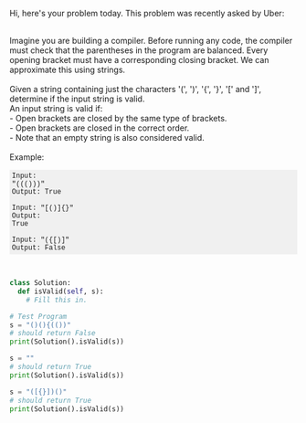 Hi, here's your problem today. This problem was recently asked by Uber:<br><br>

Imagine you are building a compiler. Before running any code, the compiler must check that the parentheses in the program are balanced. Every opening bracket must have a corresponding closing bracket. We can approximate this using strings. <br><br>Given a string containing just the characters '(', ')', '{', '}', '[' and ']', determine if the input string is valid. <br>An input string is valid if:<br>- Open brackets are closed by the same type of brackets.<br>- Open brackets are closed in the correct order.<br>- Note that an empty string is also considered valid.<br><br>Example:<pre style="font-size:12px;font-family:courier;background-color:#f0f0f0;padding:4px">Input: "((()))"<br>Output: True<br><br>Input: "[()]{}"<br>Output: True<br><br>Input: "({[)]"<br>Output: False<br></pre><br>
```python
class Solution:
  def isValid(self, s):
    # Fill this in.

# Test Program
s = "()(){(())" 
# should return False
print(Solution().isValid(s))

s = ""
# should return True
print(Solution().isValid(s))

s = "([{}])()"
# should return True
print(Solution().isValid(s))
```